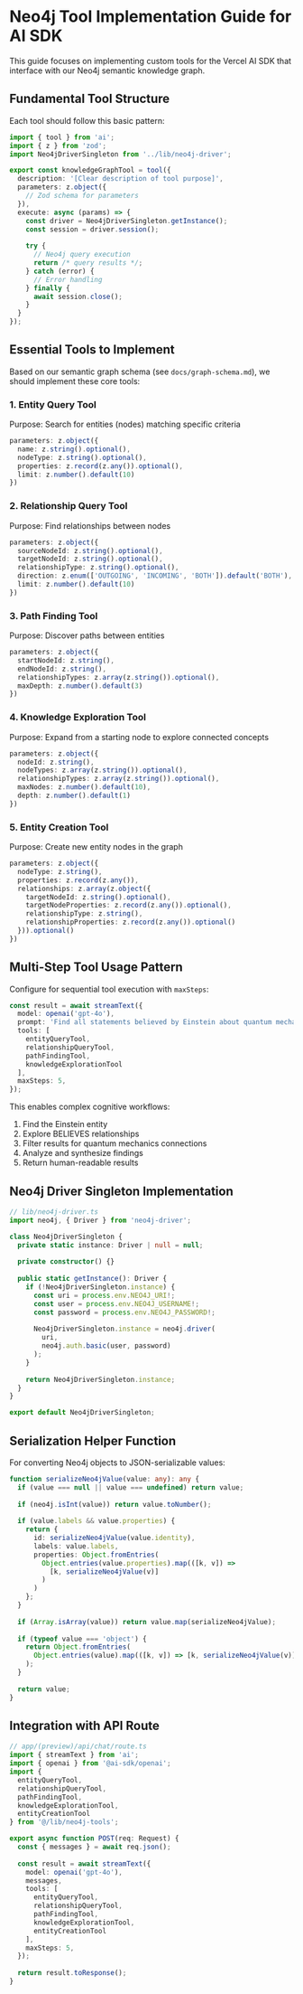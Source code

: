 # Neo4j Tool Implementation Guide for AI SDK

This guide focuses on implementing custom tools for the Vercel AI SDK that interface with our Neo4j semantic knowledge graph.

## Fundamental Tool Structure

Each tool should follow this basic pattern:

```typescript
import { tool } from 'ai';
import { z } from 'zod';
import Neo4jDriverSingleton from '../lib/neo4j-driver';

export const knowledgeGraphTool = tool({
  description: '[Clear description of tool purpose]',
  parameters: z.object({
    // Zod schema for parameters
  }),
  execute: async (params) => {
    const driver = Neo4jDriverSingleton.getInstance();
    const session = driver.session();
    
    try {
      // Neo4j query execution
      return /* query results */;
    } catch (error) {
      // Error handling
    } finally {
      await session.close();
    }
  }
});
```

## Essential Tools to Implement

Based on our semantic graph schema (see `docs/graph-schema.md`), we should implement these core tools:

### 1. Entity Query Tool

Purpose: Search for entities (nodes) matching specific criteria

```typescript
parameters: z.object({
  name: z.string().optional(),
  nodeType: z.string().optional(),
  properties: z.record(z.any()).optional(),
  limit: z.number().default(10)
})
```

### 2. Relationship Query Tool

Purpose: Find relationships between nodes

```typescript
parameters: z.object({
  sourceNodeId: z.string().optional(),
  targetNodeId: z.string().optional(),
  relationshipType: z.string().optional(),
  direction: z.enum(['OUTGOING', 'INCOMING', 'BOTH']).default('BOTH'),
  limit: z.number().default(10)
})
```

### 3. Path Finding Tool

Purpose: Discover paths between entities

```typescript
parameters: z.object({
  startNodeId: z.string(),
  endNodeId: z.string(),
  relationshipTypes: z.array(z.string()).optional(),
  maxDepth: z.number().default(3)
})
```

### 4. Knowledge Exploration Tool

Purpose: Expand from a starting node to explore connected concepts

```typescript
parameters: z.object({
  nodeId: z.string(),
  nodeTypes: z.array(z.string()).optional(),
  relationshipTypes: z.array(z.string()).optional(),
  maxNodes: z.number().default(10),
  depth: z.number().default(1)
})
```

### 5. Entity Creation Tool

Purpose: Create new entity nodes in the graph

```typescript
parameters: z.object({
  nodeType: z.string(),
  properties: z.record(z.any()),
  relationships: z.array(z.object({
    targetNodeId: z.string().optional(),
    targetNodeProperties: z.record(z.any()).optional(),
    relationshipType: z.string(),
    relationshipProperties: z.record(z.any()).optional()
  })).optional()
})
```

## Multi-Step Tool Usage Pattern

Configure for sequential tool execution with `maxSteps`:

```typescript
const result = await streamText({
  model: openai('gpt-4o'),
  prompt: 'Find all statements believed by Einstein about quantum mechanics',
  tools: [
    entityQueryTool, 
    relationshipQueryTool, 
    pathFindingTool,
    knowledgeExplorationTool
  ],
  maxSteps: 5,
});
```

This enables complex cognitive workflows:
1. Find the Einstein entity
2. Explore BELIEVES relationships
3. Filter results for quantum mechanics connections
4. Analyze and synthesize findings
5. Return human-readable results

## Neo4j Driver Singleton Implementation

```typescript
// lib/neo4j-driver.ts
import neo4j, { Driver } from 'neo4j-driver';

class Neo4jDriverSingleton {
  private static instance: Driver | null = null;
  
  private constructor() {}
  
  public static getInstance(): Driver {
    if (!Neo4jDriverSingleton.instance) {
      const uri = process.env.NEO4J_URI!;
      const user = process.env.NEO4J_USERNAME!;
      const password = process.env.NEO4J_PASSWORD!;
      
      Neo4jDriverSingleton.instance = neo4j.driver(
        uri,
        neo4j.auth.basic(user, password)
      );
    }
    
    return Neo4jDriverSingleton.instance;
  }
}

export default Neo4jDriverSingleton;
```

## Serialization Helper Function

For converting Neo4j objects to JSON-serializable values:

```typescript
function serializeNeo4jValue(value: any): any {
  if (value === null || value === undefined) return value;
  
  if (neo4j.isInt(value)) return value.toNumber();
  
  if (value.labels && value.properties) {
    return {
      id: serializeNeo4jValue(value.identity),
      labels: value.labels,
      properties: Object.fromEntries(
        Object.entries(value.properties).map(([k, v]) => 
          [k, serializeNeo4jValue(v)]
        )
      )
    };
  }
  
  if (Array.isArray(value)) return value.map(serializeNeo4jValue);
  
  if (typeof value === 'object') {
    return Object.fromEntries(
      Object.entries(value).map(([k, v]) => [k, serializeNeo4jValue(v)])
    );
  }
  
  return value;
}
```

## Integration with API Route

```typescript
// app/(preview)/api/chat/route.ts
import { streamText } from 'ai';
import { openai } from '@ai-sdk/openai';
import {
  entityQueryTool,
  relationshipQueryTool,
  pathFindingTool,
  knowledgeExplorationTool,
  entityCreationTool
} from '@/lib/neo4j-tools';

export async function POST(req: Request) {
  const { messages } = await req.json();
  
  const result = await streamText({
    model: openai('gpt-4o'),
    messages,
    tools: [
      entityQueryTool,
      relationshipQueryTool,
      pathFindingTool,
      knowledgeExplorationTool,
      entityCreationTool
    ],
    maxSteps: 5,
  });
  
  return result.toResponse();
}
```